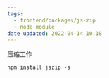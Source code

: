 ```yaml
---
tags:
  - frontend/packages/js-zip
  - node-module
date updated: 2022-04-14 10:18
---
```


压缩工作

```shell
npm install jszip -s
```
